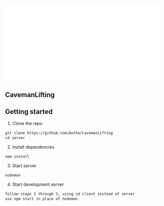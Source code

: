 <p align="center">
  <img src="images/caveman-logo-readme.svg" />
</p>

## CavemanLifting

## Getting started

1. Clone the repo

```
git clone https://github.com/Aothe/CavemanLifting
cd server
```

2. Install dependencies

```
npm install
```

3. Start server

```
nodemon
```

4. Start development server

```
follow steps 2 through 3, using cd client instead of server
use npm start in place of nodemon
```
